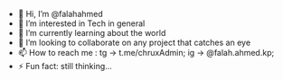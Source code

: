 - 👋 Hi, I’m @falahahmed
- 👀 I’m interested in Tech in general
- 🌱 I’m currently learning about the world
- 💞️ I’m looking to collaborate on any project that catches an eye
- 📫 How to reach me : tg -> t.me/chruxAdmin; ig -> @falah.ahmed.kp;
- ⚡ Fun fact: still thinking...

<!---
falahahmed/falahahmed is a ✨ special ✨ repository because its `README.md` (this file) appears on your GitHub profile.
You can click the Preview link to take a look at your changes.
--->
